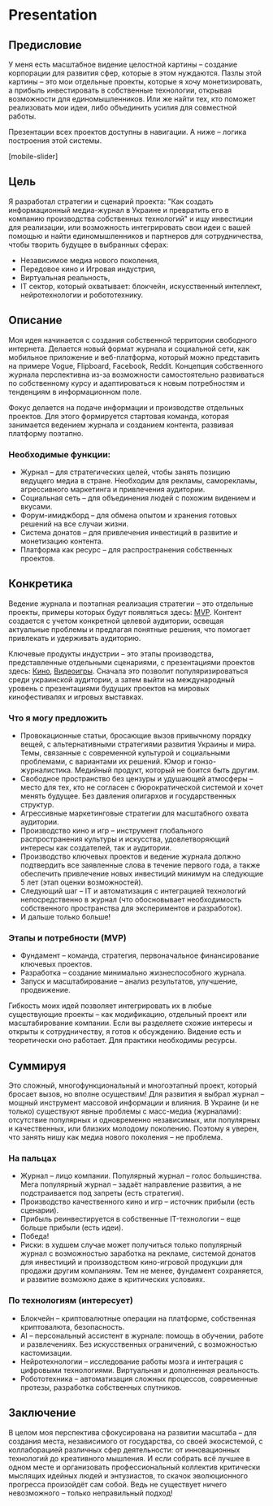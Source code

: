 

# Presentation

## Предисловие

У меня есть масштабное видение целостной картины – создание корпорации для развития сфер, которые в этом нуждаются. Пазлы этой картины – это мои отдельные проекты, которые я хочу монетизировать, а прибыль инвестировать в собственные технологии, открывая возможности для единомышленников. Или же найти тех, кто поможет реализовать мои идеи, либо объединить усилия для совместной работы.

Презентации всех проектов доступны в навигации. А ниже – логика построения этой системы.

[mobile-slider]

## Цель

Я разработал стратегии и сценарий проекта: "Как создать информационный медиа-журнал в Украине и превратить его в компанию производства собственных технологий" и ищу инвестиции для реализации, или возможность интегрировать свои идеи с вашей помощью и найти единомышленников и партнеров для сотрудничества, чтобы творить будущее в выбранных сферах:

- Независимое медиа нового поколения,
- Передовое кино и Игровая индустрия,
- Виртуальная реальность,
- IT сектор, который охватывает: блокчейн, искусственный интеллект, нейротехнологии и робототехнику.

## Описание

Моя идея начинается с создания собственной территории свободного интернета. Делается новый формат журнала и социальной сети, как мобильное приложение и веб-платформа, который можно представить на примере Vogue, Flipboard, Facebook, Reddit. Концепция собственного журнала перспективна из-за возможности самостоятельно развиваться по собственному курсу и адаптироваться к новым потребностям и тенденциям в информационном поле.

Фокус делается на подаче информации и производстве отдельных проектов. Для этого формируется стартовая команда, которая занимается ведением журнала и созданием контента, развивая платформу поэтапно.

### Необходимые функции:

- Журнал – для стратегических целей, чтобы занять позицию ведущего медиа в стране. Необходим для рекламы, саморекламы, агрессивного маркетинга и привлечения аудитории.
- Социальная сеть – для объединения людей с похожим видением и вкусами.
- Форум-имиджборд – для обмена опытом и хранения готовых решений на все случаи жизни.
- Система донатов – для привлечения инвестиций в развитие и монетизацию контента.
- Платформа как ресурс – для распространения собственных проектов.

## Конкретика

Ведение журнала и поэтапная реализация стратегии – это отдельные проекты, примеры которых будут появляться здесь: [MVP](https://buhowski.dev/mvp). Контент создается с учетом конкретной целевой аудитории, освещая актуальные проблемы и предлагая понятные решения, что помогает привлекать и удерживать аудиторию.

Ключевые продукты индустрии – это этапы производства, представленные отдельными сценариями, с презентациями проектов здесь: [Кино](https://buhowski.dev/films), [Видеоигры](https://buhowski.dev/games). Сначала это позволит популяризироваться среди украинской аудитории, а затем выйти на международный уровень с презентациями будущих проектов на мировых кинофестивалях и игровых выставках.

### Что я могу предложить

- Провокационные статьи, бросающие вызов привычному порядку вещей, с альтернативными стратегиями развития Украины и мира. Темы, связанные с современной культурой и социальными проблемами, с вариантами их решений. Юмор и гонзо-журналистика. Медийный продукт, который не боится быть другим.
- Свободное пространство без цензуры и удушающей атмосферы – место для тех, кто не согласен с бюрократической системой и хочет менять будущее. Без давления олигархов и государственных структур.
- Агрессивные маркетинговые стратегии для масштабного охвата аудитории.
- Производство кино и игр – инструмент глобального распространения культуры и искусства, удовлетворяющий интересы как создателей, так и аудитории.
- Производство ключевых проектов и ведение журнала должно подтвердить все заявленные слова в течение первого года, а также обеспечить привлечение новых инвестиций минимум на следующие 5 лет (этап оценки возможностей).
- Следующий шаг – IT и автоматизация с интеграцией технологий непосредственно в журнал (что обосновывает необходимость собственного пространства для экспериментов и разработок).
- И дальше только больше!

### Этапы и потребности (MVP)

- Фундамент – команда, стратегия, первоначальное финансирование ключевых проектов.
- Разработка – создание минимально жизнеспособного журнала.
- Запуск и масштабирование – анализ результатов, улучшение, продвижение.

Гибкость моих идей позволяет интегрировать их в любые существующие проекты – как модификацию, отдельный проект или масштабирование компании. Если вы разделяете схожие интересы и открыты к сотрудничеству, я готов к обсуждению. Видение есть и теоретически оно работает. Для практики необходимы ресурсы.

## Суммируя

Это сложный, многофункциональный и многоэтапный проект, который бросает вызов, но вполне осуществим! Для развития я выбрал журнал – мощный инструмент массовой информации и влияния. В Украине (и не только) существуют явные проблемы с масс-медиа (журналами): отсутствие популярных и одновременно независимых, или популярных и качественных, или близких молодому поколению. Поэтому я уверен, что занять нишу как медиа нового поколения – не проблема.

### На пальцах

- Журнал – лицо компании. Популярный журнал – голос большинства. Мега популярный журнал – задаёт направление развития, а не подстраивается под запреты (есть стратегия).
- Производство качественного кино и игр – источник прибыли (есть сценарии).
- Прибыль реинвестируется в собственные IT-технологии – еще больше прибыли (есть идеи).
- Победа!
- Риски: в худшем случае может получиться только популярный журнал с возможностью заработка на рекламе, системой донатов для инвестиций и производством кино-игровой продукции для продажи другим компаниям. Тем не менее, фундамент сохраняется, и развитие возможно даже в критических условиях.

### По технологиям (интересует)

- Блокчейн – криптовалютные операции на платформе, собственная криптовалюта, безопасность.
- AI – персональный ассистент в журнале: помощь в обучении, работе и развлечениях. Без искусственных ограничений, с возможностью кастомизации.
- Нейротехнологии – исследование работы мозга и интеграция с цифровыми технологиями. Виртуальная и дополненная реальность.
- Робототехника – автоматизация сложных процессов, современные протезы, разработка собственных спутников.

## Заключение

В целом моя перспектива сфокусирована на развитии масштаба – для создания места, независимого от государства, со своей экосистемой, с коллаборацией различных сфер деятельности: от инновационных технологий до креативного мышления. И если собрать всё лучшее в одном месте и организовать профессиональный коллектив критически мыслящих идейных людей и энтузиастов, то скачок эволюционного прогресса произойдёт сам собой. Ведь не существует ничего невозможного – только неправильный подход!